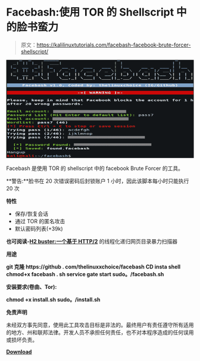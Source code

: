# Facebash:使用 TOR 的 Shellscript 中的脸书蛮力

> 原文：<https://kalilinuxtutorials.com/facebash-facebook-brute-forcer-shellscript/>

[![Facebash : Facebook Brute Forcer In Shellscript Using TOR](img/25b2a185984b875eaf2c540916fb0e3e.png "Facebash : Facebook Brute Forcer In Shellscript Using TOR")](https://1.bp.blogspot.com/-lgYHJzX2e64/XPfYR_eb7KI/AAAAAAAAAp8/sGofA3QHuXgvA1uKdvdB8Kv46YYFC0dtACLcBGAs/s1600/Facebash%25281%2529.png)

Facebash 是使用 TOR 的 shellscript 中的 facebook Brute Forcer 的工具。

**警告:**脸书在 20 次错误密码后封锁账户 1 小时，因此该脚本每小时只能执行 20 次

**特性**

*   保存/恢复会话
*   通过 TOR 的匿名攻击
*   默认密码列表(+39k)

**也可阅读-[H2 buster:一个基于 HTTP/2](https://kalilinuxtutorials.com/h2buster/)** 的线程化递归网页目录暴力扫描器

**用途**

**git 克隆 https://github . com/thelinuxxchoice/facebash
CD insta shell
chmod+x facebash . sh
service gate start
sudo。/facebash.sh**

**安装要求(卷曲、Tor):**

**chmod +x install.sh
sudo。/install.sh**

**免责声明**

未经双方事先同意，使用此工具攻击目标是非法的。最终用户有责任遵守所有适用的地方、州和联邦法律。开发人员不承担任何责任，也不对本程序造成的任何误用或损坏负责。

[**Download**](https://github.com/thelinuxchoice/facebash)
